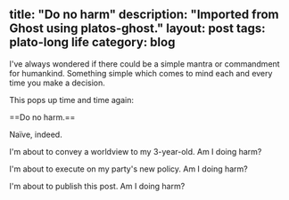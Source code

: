 title: "Do no harm"
description: "Imported from Ghost using platos-ghost."
layout: post
tags: plato-long life
category: blog
---

I've always wondered if there could be a simple mantra or commandment for humankind. Something simple which comes to mind each and every time you make a decision.

This pops up time and time again:

==Do no harm.==

Naïve, indeed.

I'm about to convey a worldview to my 3-year-old. Am I doing harm?

I'm about to execute on my party's new policy. Am I doing harm?

I'm about to publish this post. Am I doing harm?
